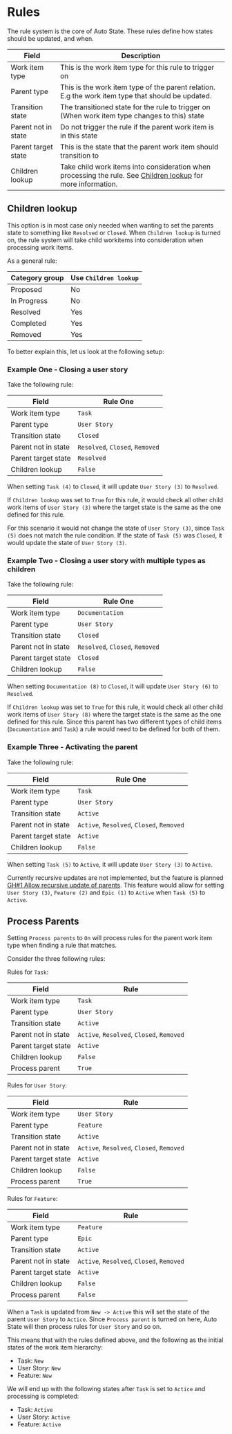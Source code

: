 # Rules

The rule system is the core of Auto State. These rules define how states should be updated, and when.

| Field               | Description                                                                                                                      |
| ------------------- | -------------------------------------------------------------------------------------------------------------------------------- |
| Work item type      | This is the work item type for this rule to trigger on                                                                           |
| Parent type         | This is the work item type of the parent relation. E.g the work item type that should be updated.                                |
| Transition state    | The transitioned state for the rule to trigger on (When work item type changes to this) state                                    |
| Parent not in state | Do not trigger the rule if the parent work item is in this state                                                                 |
| Parent target state | This is the state that the parent work item should transition to                                                                 |
| Children lookup     | Take child work items into consideration when processing the rule. See [Children lookup](#children-lookup) for more information. |

## Children lookup

This option is in most case only needed when wanting to set the parents state to something like `Resolved` or `Closed`. When `Children lookup` is turned on, the rule system will take child workitems into consideration when processing work items.

As a general rule:

| Category group | Use `Children lookup` |
| -------------- | --------------------- |
| Proposed       | No                    |
| In Progress    | No                    |
| Resolved       | Yes                   |
| Completed      | Yes                   |
| Removed        | Yes                   |

To better explain this, let us look at the following setup:

<!-- ![example-one](images/example-one.png) -->

### Example One - Closing a user story

Take the following rule:

| Field               | Rule One                        |
| ------------------- | ------------------------------- |
| Work item type      | `Task`                          |
| Parent type         | `User Story`                    |
| Transition state    | `Closed`                        |
| Parent not in state | `Resolved`, `Closed`, `Removed` |
| Parent target state | `Resolved`                      |
| Children lookup     | `False`                         |

When setting `Task (4)` to `Closed`, it will update `User Story (3)` to `Resolved`.

If `Children lookup` was set to `True` for this rule, it would check all other child work items of `User Story (3)` where the target state is the same as the one defined for this rule.

For this scenario it would not change the state of `User Story (3)`, since `Task (5)` does not match the rule condition. If the state of `Task (5)` was `Closed`, it would update the state of `User Story (3)`.

### Example Two - Closing a user story with multiple types as children

Take the following rule:

| Field               | Rule One                        |
| ------------------- | ------------------------------- |
| Work item type      | `Documentation`                 |
| Parent type         | `User Story`                    |
| Transition state    | `Closed`                        |
| Parent not in state | `Resolved`, `Closed`, `Removed` |
| Parent target state | `Closed`                        |
| Children lookup     | `False`                         |

When setting `Documentation (8)` to `Closed`, it will update `User Story (6)` to `Resolved`.

If `Children lookup` was set to `True` for this rule, it would check all other child work items of `User Story (8)` where the target state is the same as the one defined for this rule. Since this parent has two different types of child items (`Documentation` and `Task`) a rule would need to be defined for both of them.

### Example Three - Activating the parent

<!-- ![example-three](images/example-three.png) -->

Take the following rule:

| Field               | Rule One                                  |
| ------------------- | ----------------------------------------- |
| Work item type      | `Task`                                    |
| Parent type         | `User Story`                              |
| Transition state    | `Active`                                  |
| Parent not in state | `Active`, `Resolved`, `Closed`, `Removed` |
| Parent target state | `Active`                                  |
| Children lookup     | `False`                                   |

When setting `Task (5)` to `Active`, it will update `User Story (3)` to `Active`.

Currently recursive updates are not implemented, but the feature is planned [GH#1 Allow recursive update of parents](https://github.com/joachimdalen/azdevops-auto-state/issues/1). This feature would allow for setting `User Story (3)`, `Feature (2)` and `Epic (1)` to `Active` when `Task (5)` to `Active`.

## Process Parents

Setting `Process parents` to `On` will process rules for the parent work item type when finding a rule that matches.

Consider the three following rules:

Rules for `Task`:

| Field               | Rule                                      |
| ------------------- | ----------------------------------------- |
| Work item type      | `Task`                                    |
| Parent type         | `User Story`                              |
| Transition state    | `Active`                                  |
| Parent not in state | `Active`, `Resolved`, `Closed`, `Removed` |
| Parent target state | `Active`                                  |
| Children lookup     | `False`                                   |
| Process parent      | `True`                                    |

Rules for `User Story`:

| Field               | Rule                                      |
| ------------------- | ----------------------------------------- |
| Work item type      | `User Story`                              |
| Parent type         | `Feature`                                 |
| Transition state    | `Active`                                  |
| Parent not in state | `Active`, `Resolved`, `Closed`, `Removed` |
| Parent target state | `Active`                                  |
| Children lookup     | `False`                                   |
| Process parent      | `True`                                    |

Rules for `Feature`:

| Field               | Rule                                      |
| ------------------- | ----------------------------------------- |
| Work item type      | `Feature`                                 |
| Parent type         | `Epic`                                    |
| Transition state    | `Active`                                  |
| Parent not in state | `Active`, `Resolved`, `Closed`, `Removed` |
| Parent target state | `Active`                                  |
| Children lookup     | `False`                                   |
| Process parent      | `False`                                   |

When a `Task` is updated from `New -> Active` this will set the state of the parent `User Story` to `Actice`. Since `Process parent` is turned on here, Auto State will then process rules for `User Story` and so on.

This means that with the rules defined above, and the following as the initial states of the work item hierarchy:

- Task: `New`
- User Story: `New`
- Feature: `New`

We will end up with the following states after `Task` is set to `Actice` and processing is completed:

- Task: `Active`
- User Story: `Active`
- Feature: `Active`
